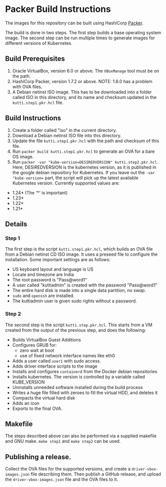 # Packer Build Instructions

The images for this repository can be built using HashiCorp [Packer](https://www.packer.io/).

The build is done in two steps. The first step builds a base operating system image. The
second step can be run multiple times to generate images for different versions of Kubernetes.

## Build Prerequisites

1. Oracle VirtualBox, version 6.0 or above. The `VBoxManage` tool must be on the path.
2. HashiCorp Packer, version 1.7.2 or above. NOTE: 1.8.0 has a problem with OVA files.
3. A Debian netinst ISO image. This has to be downloaded into a folder called ISO in this directory, and its name and checksum updated in the `kutti.step1.pkr.hcl` file.

## Build Instructions
1. Create a folder called "iso" in the current directory.
2. Download a Debian netinst ISO file into this directory.
3. Update the file `kutti.step1.pkr.hcl` with the path and checksum of this file.
4. Run `packer build kutti.step1.pkr.hcl` to generate an OVA for a bare OS image.
5. Run `packer -var "kube-version=DESIREDVERSION" kutti.step2.pkr.hcl`. Here, DESIREDVERSION is the kubernetes version, as it is published in the google debian repository for Kubernetes. If you leave out the `-var "kube-version=` part, the script will pick up the latest available Kubernetes version. Currently supported values are:
  * 1.24* (The '*' is important)
  * 1.23*
  * 1.22*
  * 1.21*


## Details
### Step 1
The first step is the script `kutti.step1.pkr.hcl`, which builds an OVA file from a Debian netinst CD ISO image. It uses a preseed file to configure the installation. Some important settings are as follows:
* US keyboard layout and language is US
* Locale and timezone are India
* The root password is "Pass@word1"
* A user called "kuttiadmin" is created with the password "Pass@word1"
* The entire hard disk is made into a single data partition, _no swap_.
* `sudo` and `openssh` are installed.
* The kuttiadmin user is given sudo rights without a password.

### Step 2
The second step is the script `kutti.step.pkr.hcl`. This starts from a VM created from the output of the previous step, and does the following:
* Builds VirtualBox Guest Additions
* Configures GRUB for:
  * zero wait at boot
  * use of fixed network interface names like eth0
* Adds a user called `user1` with sudo access.
* Adds driver interface scripts to the image
* Installs and configures `containerd` from the Docker debian repositories
* Installs kubernetes. The version is controlled by a variable called KUBE_VERSION
* Uninstalls unneeded software installed during the build process
* Writes a huge file filled with zeroes to fill the virtual HDD, and deletes it
* Compacts the virtual hard disk
* Adds an icon
* Exports to the final OVA. 

## Makefile
The steps described above can also be performed via a supplied makefile and GNU make.
`make step1` and `make step2` can be used.

## Publishing a release.
Collect the OVA files for the supported versions, and create a `driver-vbox-images.json` file describing them. Then publish a GitHub release, and upload the `driver-vbox-images.json` file and the OVA files to it.

